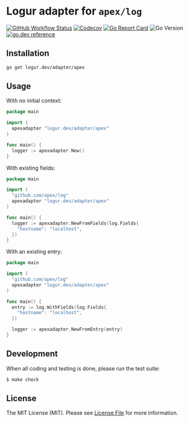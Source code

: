 # Logur adapter for `apex/log`

[![GitHub Workflow Status](https://img.shields.io/github/workflow/status/logur/adapter-apex/CI?style=flat-square)](https://github.com/logur/adapter-apex/actions?query=workflow%3ACI)
[![Codecov](https://img.shields.io/codecov/c/github/logur/adapter-apex?style=flat-square)](https://codecov.io/gh/logur/adapter-apex)
[![Go Report Card](https://goreportcard.com/badge/logur.dev/adapter/apex?style=flat-square)](https://goreportcard.com/report/logur.dev/adapter/apex)
![Go Version](https://img.shields.io/badge/go%20version-%3E=1.11-61CFDD.svg?style=flat-square)
[![go.dev reference](https://img.shields.io/badge/go.dev-reference-007d9c?logo=go&logoColor=white&style=flat-square)](https://pkg.go.dev/mod/logur.dev/adapter/apex)


## Installation

```bash
go get logur.dev/adapter/apex
```


## Usage

With no initial context:
```go
package main

import (
  apexadapter "logur.dev/adapter/apex"
)

func main() {
  logger := apexadapter.New()
}
```

With existing fields:
```go
package main

import (
  "github.com/apex/log"
  apexadapter "logur.dev/adapter/apex"
)

func main() {
  logger := apexadapter.NewFromFields(log.Fields{
    "hostname": "localhost",
  })
}
```

With an existing entry:
```go
package main

import (
  "github.com/apex/log"
  apexadapter "logur.dev/adapter/apex"
)

func main() {
  entry := log.WithFields(log.Fields{
    "hostname": "localhost",
  })

  logger := apexadapter.NewFromEntry(entry)
}
```

## Development

When all coding and testing is done, please run the test suite:

```bash
$ make check
```


## License

The MIT License (MIT). Please see [License File](LICENSE) for more information.
